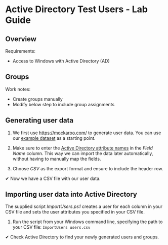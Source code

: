 # Active Directory Test Users - Lab Guide

## Overview

Requirements:

- Access to Windows with Active Directory (AD)

## Groups

Work notes:

- Create groups manually
- Modify below step to include group assignments

## Generating user data

1. We first use https://mockaroo.com/ to generate user data. You can use our [example dataset](https://mockaroo.com/2d94ad00) as a starting point.

2. Make sure to enter the [Active Directory attribute names](https://docs.microsoft.com/en-us/powershell/module/addsadministration/new-aduser?view=win10-ps) in the *Field Name* column. This way we can import the data later automatically, without having to manually map the fields.

4. Choose *CSV* as the export format and ensure to include the header row.

✔ Now we have a CSV file with our user data.

## Importing user data into Active Directory

The supplied script *ImportUsers.ps1* creates a user for each column in your CSV file and sets the user attributes you specified in your CSV file.

1. Run the script from your Windows command line, specifying the path to your CSV file: `ImportUsers users.csv`

✔ Check Active Directory to find your newly generated users and groups.


